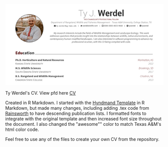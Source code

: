 ![CV](https://github.com/tywerdel/Werdel_CV/blob/main/CVHeader.png?raw=true)

Ty Werdel's CV. View pfd here [CV](https://github.com/tywerdel/Werdel_CV/blob/main/CV.pdf) 

Created in R Markdown. I started with the [Hyndmand Template](https://github.com/robjhyndman/CV) in R Markdown, but made many changes, including adding .tex code from [Rainsworth](https://github.com/rainsworth/awesomeCV) to have descending publication lists. I formatted fonts to integrate with the original template and then increased font size throughout the document. I also changed the "awesome"" color to match Texas A&M's html color code.

Feel free to use any of the files to create your own CV from the repository. 